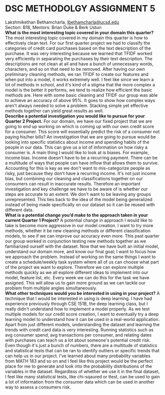 # DSC METHODOLGY ASSIGNMENT 5
Lakshmikethan Bethamcharla, lbethamcharla@ucsd.edu
<br>
Section: B18, Mentors: Brian Duke & Berk Ustun
<br>
**What is the most interesting topic covered in your domain this quarter?**
The most interesting topic covered in my domain this quarter is how to effectively clean text. For our first quarter project we had to classify the categories of credit card purchases 
based on the text description of the purchase. It was very interesting because we learned that TFIDF worked very efficiently in separating the purchases by their text description. 
The descriptions are not clean at all and have a bunch of unnecessary words, characters, and so on that need to be removed. After having our own preliminary cleaning methods, we ran 
TFIDF to create our features and when put into a model, it works extremely well. I feel like since we learn a lot of methods in school, and it's kind of a stigma that the more complex a 
model is the better it performs, we tend to realize how efficient the basic methods are. Here with some basic cleaning and TFIDF our group was able to achieve an accuracy of above 95%.
It goes to show how complex ways aren't always needed to solve a problem. Stacking simple yet effective methods together can yield great results as well.
<br>
**Describe a potential investigation you would like to pursue for your Quarter 2 Project.**
For our domain, we have our fixed project that we are going to end up working on which is coming up with our own credit score for a consumer. This score will essentially 
predict the risk of a consumer not paying his/her bills? An investigation that we are going to pursue would be looking into specific statistics about income and spending habits of the 
people in our data. This can give us a lot of information on how risky a consumer is. A main thing I would like to look at is biases. For example, income bias. Income doesn't have 
to be a recurring payment. There can be a multitude of ways that people can have inflow that allows them to survive. Accounting for this is key as we don't want to mis-categorize 
people as risky, just because they don't have a recurring income. It's not just income bias, but combining our cleaning and classifications together on our consumers can result in 
inaccurate results. Therefore an important investigation and key challenge we have to be aware of is whether our steps are accurate to an extent. We don't want to be leaving any 
groups unrepresented. This ties back to the idea of the model being generalized instead of being made specifically on our dataset so it can be reused with different data.
<br>
**What is a potential change you’d make to the approach taken in your current Quarter 1 Project?**
A potential change in approach I would like to take is become more aggressive in our model creation. I want to try more methods, whether it be new cleaning methods or different 
classification models, to see if we can improve our accuracy even more. This past quarter our group worked in conjunction testing new methods together as we familiarized ourself with 
the dataset. Now that we have built an initial model, understand our domain more, and know our final goal; I want to focus how we approach the problem. Instead of working on the same 
things I want to create a schedule/weekly task system where all of us can choose what part of the project we want to explore. Therefore we can explore multiple methods quickly as we 
all explore different ideas to implement into our model, feature list, etc. Every week we can do this for the task we have assigned. This will allow us to gain more ground as we can 
tackle our problem from multiple angles simultaneously.
<br>
**What other techniques would you be interested in using in your project?**
A technique that I would be interested in using is deep learning. I have had experience previously through CSE 151B, the deep learning class, but I really didn't understand how to 
implement a model properly. As we test multiple models for our credit score creation, I want to eventually try a deep learning model to understand how it can be used in a real-world 
application. Apart from just different models, understanding the dataset and learning the trends with credit card data is very interesting. Running statistics such as avg consumer 
spend, avg transactions per consumer, and relating dates with purchases can teach us a lot about someone's potential credit risk. Even though it's just a bunch of numbers, there are 
a multitude of statistics and statistical tests that can be ran to identify outliers or specific trends that can help us in our project. I've learned about many probability variables 
from MATH 183 and so on and I feel like this project would be the perfect place for me to generate and look into the probability distributions of the variables in the dataset. 
Regardless of whether we use it in the final dataset, I feel like many statistical tests, like chi-sqaured or ttest, can be used to gain a lot of information from the consumer data 
which can be used in another way to assess a consumers risk.
